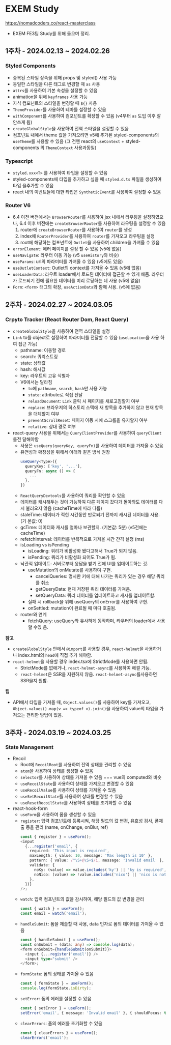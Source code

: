 # EXEM Study

https://nomadcoders.co/react-masterclass

- EXEM FE3팀 Study를 위해 들으며 정리.

## 1주차 - 2024.02.13 ~ 2024.02.26

### Styled Components

- 중복된 스타일 상속을 위해 props 및 styled() 사용 가능
- 동일한 스타일을 다른 태그로 변경할 때 `as` 사용
- `attrs`를 사용하여 기본 속성을 설정할 수 있음
- animation을 위해 `keyframes` 사용 가능
- 자식 컴포넌트의 스타일을 변경할 때 `${}` 사용
- `ThemeProvider`를 사용하여 테마를 설정할 수 있음
- `withComponent`를 사용하여 컴포넌트를 확장할 수 있음 (v4부터 `as` 도입 이후 잘
  안쓰게 됨)
- `createGlobalStyle`을 사용하여 전역 스타일을 설정할 수 있음
- 컴포넌트 내에서 theme 값을 가져오려면 v5에 추가된 styled-components의
  `useTheme`를 사용할 수 있음 (그 전엔 react의 `useContext` + styled-components
  의 `ThemeContext` 사용과동일)

### Typescript

- `styled.xxx<T>` 를 사용하여 타입을 설정할 수 있음
- styled-components에 타입을 추가하고 싶을 때 `styled.d.ts` 파일을 생성하여 타입
  을추가할 수 있음
- react 내의 이벤트들에 대한 타입은 `SyntheticEvent`를 사용하여 설정할 수 있음

### Router V6

- 6.4 이전 버전에서는 `BrowserRouter`를 사용하여 jsx 내에서 라우팅을 설정하였으
  나, 6.4 이후 버전에는 `createBrowserRouter`를 사용하여 라우팅을 설정할 수 있음
  1. router에 `createBrowserRouter`를 사용하여 `router`를 생성
  2. index에 `RouterProvider`를 사용하여 `router`를 가져오고 라우팅을 설정
  3. root에 해당하는 컴포넌트에 `Outlet`을 사용하여 children을 가져올 수 있음
- `errorElement`: 에러 페이지를 설정 할 수 있음 (v5에 없음)
- `useNavigate`: 라우터 이동 가능 (v5 `useHistory`와 비슷)
- `useParams`: url의 파라미터를 가져올 수 있음 (v5에도 있음)
- `useOutletContext`: Outlet의 context를 가져올 수 있음 (v5에 없음)
- `useLoaderData`: 라우트 loader에서 로드된 데이터에 접근할 수 있게 해줌. 라우터
  가 로드되기 전에 필요한 데이터를 미리 로딩하는 데 사용 (v5에 없음)
- `Form`: `<form>` 태그의 확장, `useActionData`와 함께 사용. (v5에 없음)

## 2주차 - 2024.02.27 ~ 2024.03.05

### Crpyto Tracker (React Router Dom, React Query)

- `createGlobalStyle`을 사용하여 전역 스타일을 설정
- `Link` to를 object로 설정하여 파라미터를 전달할 수 있음 (`useLocation`을 사용
  하여 접근 가능)
  - pathname: 이동할 경로
  - search: 쿼리스트링
  - state: 상태값
  - hash: 해시값
  - key: 라우트의 고유 식별자
  - V6에서는 달라짐
    - `to`에 `pathname`, `search`, `hash`만 사용 가능
    - `state`: attribute로 직접 전달
    - `reloadDocument`: `Link` 클릭 시 페이지를 새로고침할지 여부
    - `replace`: 브라우저의 히스토리 스택에 새 항목을 추가하지 않고 현재 항목을
      대체할지 여부
    - `preventScrollReset`: 페이지 이동 시에 스크롤을 유지할지 여부
    - `relative`: 상대 경로 여부
- react-query 사용을 위해서는 `QueryClientProvider`를 사용하여 `queryClient`를전
  달해야함
  - 사용은 `useQuery(queryKey, queryFn)`를 사용하여 데이터를 가져올 수 있음
  - 유연성과 확장성을 위해서 아래와 같은 방식 권장
    ```ts
    useQuery<Type>({
      queryKey: ['key', '...'],
      queryFn: async () => {
        ...
      },
    })
    ```
  - `ReactQueryDevtools`를 사용하여 쿼리를 확인할 수 있음
  - 데이터를 캐시해두는 것이 가능하여 다른 페이지 갔다가 돌아와도 데이터를 다시
    불러오지 않음 (cacheTime에 따라 다름)
  - staleTime: 데이터가 적힌 시간동안 만료되기 전까지 캐시된 데이터를 사용. (기
    본값: 0)
  - gcTime: 데이터와 캐시를 얼마나 보관할지. (기본값: 5분) (v5전에는 cacheTime)
  - refetchInterval: 데이터를 반복적으로 가져올 시간 간격 설정 (ms)
  - isLoading vs isPending
    - isLoading: 쿼리가 비활성화 됐다고해서 True가 되지 않음.
    - isPending: 쿼리가 비활성화 되어도 True가 됨.
  - 낙관적 업데이트: 서버로부터 응답을 받기 전에 UI를 업데이트하는 것.
    - useMutation의 onMutate를 사용하여 구현.
      - cancelQueries: 명시한 키에 대해 나가는 쿼리가 있는 경우 해당 쿼리를 취소
      - getQueryData: 현재 저장된 쿼리 데이터를 가져옴.
      - setQueryData: 쿼리 데이터를 업데이트하고 캐시를 업데이트함.
    - 실패 시 rollback을 위해 useQuery의 onError를 사용하여 구현.
    - onSettled: mutation이 완료될 때 마다 호출됨.
  - router와 연계
    - fetchQuery: useQuery와 유사하게 동작하며, 라우터의 loader에서 사용할 수있
      음.

**참고**

- `createGlobalStyle` 안에서 `@import`를 사용할 경우, `react-helmet`을 사용하거
  나 index.html의 `head`에 직접 추가 해야함.
- `react-helmet`을 사용할 경우 index.tsx에 StrictMode를 사용하면 안됨.
  - StrictMode를 없애거나, `react-helmet-async`를 사용하여 해결 가능.
  - `react-helmet`은 SSR을 지원하지 않음. `react-helmet-async`를사용하면 SSR을지
    원함.

**팁**

- API에서 타입을 가져올 때, `Object.values()`를 사용하여 key를 가져오고,  
  `Object.values().map(v => typeof v).join()`을 사용하여 value의 타입을 가져오는
  편리한 방법이 있음.

## 3주차 - 2024.03.19 ~ 2024.03.25

### State Management

- Recoil
  - Root에 `RecoilRoot`를 사용하여 전역 상태를 관리할 수 있음
  - `atom`을 사용하여 상태를 생성할 수 있음
  - `selector`를 사용하여 상태를 가져올 수 있음 === vue의 computed와 비슷
  - `useRecoilState`를 사용하여 상태를 가져오고 변경할 수 있음
  - `useRecoilValue`를 사용하여 상태를 가져올 수 있음
  - `useSetRecoilState`를 사용하여 상태를 변경할 수 있음
  - `useResetRecoilState`를 사용하여 상태를 초기화할 수 있음
- react-hook-form
  - `useForm`을 사용하여 폼을 생성할 수 있음
  - `register`: 입력 컴포넌트에 등록시켜, 해당 필드의 값 변경, 유효성 검사, 폼제
    출 등을 관리 (name, onChange, onBlur, ref)
    ```typescript
    const { register } = useForm();
    <input
      {...register('email', {
        required: 'This input is required',
        maxLength: { value: 10, message: 'Max length is 10' },
        pattern: { value: /^\S+@\S+$/i, message: 'Invalid email' },
        validate: {
          noKy: (value) => value.includes('ky') || 'ky is required',
          noNico: (value) => !value.includes('nico') || 'nico is not allowed',
        },
      })}
    />;
    ```
  - `watch`: 입력 컴포넌트의 값을 감시하여, 해당 필드의 값 변경을 관리
    ```typescript
    const { watch } = useForm();
    const email = watch('email');
    ```
  - `handleSubmit`: 폼을 제출할 때 사용, data 인자로 폼의 데이터를 가져올 수 있
    음
    ```typescript
    const { handleSubmit } = useForm();
    const onSubmit = (data: any) => console.log(data);
    <form onSubmit={handleSubmit(onSubmit)}>
      <input {...register('email')} />
      <input type="submit" />
    </form>;
    ```
  - `formState`: 폼의 상태를 가져올 수 있음
    ```typescript
    const { formState } = useForm();
    console.log(formState.isDirty);
    ```
  - `setError`: 폼의 에러를 설정할 수 있음
    ```typescript
    const { setError } = useForm();
    setError('email', { message: 'Invalid email' }, { shouldFocus: true });
    ```
  - `clearErrors`: 폼의 에러를 초기화할 수 있음
    ```typescript
    const { clearErrors } = useForm();
    clearErrors('email');
    ```
